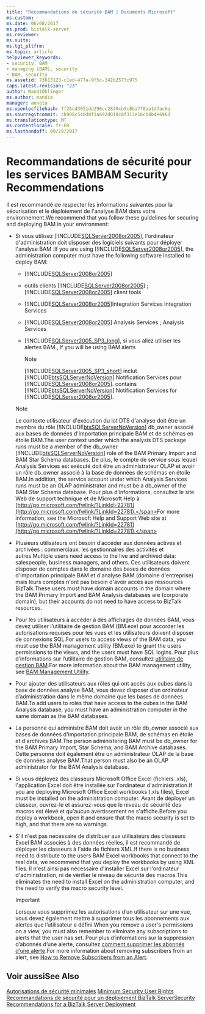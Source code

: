 ```yaml
---
title: "Recommandations de sécurité BAM | Documents Microsoft"
ms.custom: 
ms.date: 06/08/2017
ms.prod: biztalk-server
ms.reviewer: 
ms.suite: 
ms.tgt_pltfrm: 
ms.topic: article
helpviewer_keywords:
- security, BAM
- managing [BAM], security
- BAM, security
ms.assetid: 73613123-c1ed-477a-9f5c-342b2573c975
caps.latest.revision: "23"
author: MandiOhlinger
ms.author: mandia
manager: anneta
ms.openlocfilehash: 7f26cd3051dd296cc2849cb9c8ba7f8aa1d7ac6a
ms.sourcegitcommit: cb908c540d8f1a692d01dc8f313e16cb4b4e696d
ms.translationtype: MT
ms.contentlocale: fr-FR
ms.lasthandoff: 09/20/2017
---
```

# <a name="bam-security-recommendations"></a><span data-ttu-id="930f5-102">Recommandations de sécurité pour les services BAM</span><span class="sxs-lookup"><span data-stu-id="930f5-102">BAM Security Recommendations</span></span>
<span data-ttu-id="930f5-103">Il est recommandé de respecter les informations suivantes pour la sécurisation et le déploiement de l'analyse BAM dans votre environnement.</span><span class="sxs-lookup"><span data-stu-id="930f5-103">We recommend that you follow these guidelines for securing and deploying BAM in your environment:</span></span>  
  
-   <span data-ttu-id="930f5-104">Si vous utilisez [!INCLUDE[SQLServer2008or2005](../includes/sqlserver2008or2005-md.md)], l'ordinateur d'administration doit disposer des logiciels suivants pour déployer l'analyse BAM :</span><span class="sxs-lookup"><span data-stu-id="930f5-104">If you are using [!INCLUDE[SQLServer2008or2005](../includes/sqlserver2008or2005-md.md)], the administration computer must have the following software installed to deploy BAM:</span></span>  
  
    -   [!INCLUDE[SQLServer2008or2005](../includes/sqlserver2008or2005-md.md)]  
  
    -   <span data-ttu-id="930f5-105">outils clients [!INCLUDE[SQLServer2008or2005](../includes/sqlserver2008or2005-md.md)] ;</span><span class="sxs-lookup"><span data-stu-id="930f5-105">[!INCLUDE[SQLServer2008or2005](../includes/sqlserver2008or2005-md.md)] client tools</span></span>  
  
    -   [!INCLUDE[SQLServer2008or2005](../includes/sqlserver2008or2005-md.md)]<span data-ttu-id="930f5-106">Integration Services</span><span class="sxs-lookup"><span data-stu-id="930f5-106"> Integration Services</span></span>  
  
    -   [!INCLUDE[SQLServer2008or2005](../includes/sqlserver2008or2005-md.md)]<span data-ttu-id="930f5-107"> Analysis Services ;</span><span class="sxs-lookup"><span data-stu-id="930f5-107"> Analysis Services</span></span>  
  
    -   [!INCLUDE[SQLServer2005_SP3_long](../includes/sqlserver2005-sp3-long-md.md)]<span data-ttu-id="930f5-108">, si vous allez utiliser les alertes BAM.</span><span class="sxs-lookup"><span data-stu-id="930f5-108">, if you will be using BAM alerts</span></span>  
  
        > [!NOTE]
        >  [!INCLUDE[SQLServer2005_SP3_short](../includes/sqlserver2005-sp3-short-md.md)]<span data-ttu-id="930f5-109"> inclut [!INCLUDE[btsSQLServerNoVersion](../includes/btssqlservernoversion-md.md)] Notification Services pour [!INCLUDE[SQLServer2008or2005](../includes/sqlserver2008or2005-md.md)].</span><span class="sxs-lookup"><span data-stu-id="930f5-109"> contains [!INCLUDE[btsSQLServerNoVersion](../includes/btssqlservernoversion-md.md)] Notification Services for [!INCLUDE[SQLServer2008or2005](../includes/sqlserver2008or2005-md.md)].</span></span>  
  
    > [!NOTE]
    >  <span data-ttu-id="930f5-110">Le contexte utilisateur d'exécution du lot DTS d'analyse doit être un membre du rôle [!INCLUDE[btsSQLServerNoVersion](../includes/btssqlservernoversion-md.md)] db_owner associé aux bases de données d'importation principale BAM et de schémas en étoile BAM.</span><span class="sxs-lookup"><span data-stu-id="930f5-110">The user context under which the analysis DTS package runs must be a member of the db_owner [!INCLUDE[btsSQLServerNoVersion](../includes/btssqlservernoversion-md.md)] role of the BAM Primary Import and BAM Star Schema databases.</span></span> <span data-ttu-id="930f5-111">De plus, le compte de service sous lequel Analysis Services est exécuté doit être un administrateur OLAP et avoir un rôle db_owner associé à la base de données de schémas en étoile BAM.</span><span class="sxs-lookup"><span data-stu-id="930f5-111">In addition, the service account under which Analysis Services runs must be an OLAP administrator and must be a db_owner of the BAM Star Schema database.</span></span> <span data-ttu-id="930f5-112">Pour plus d’informations, consultez le site Web de support technique et de Microsoft Help à [http://go.microsoft.com/fwlink/?LinkId=22781](http://go.microsoft.com/fwlink/?LinkId=22781).</span><span class="sxs-lookup"><span data-stu-id="930f5-112">For more information, see the Microsoft Help and Support Web site at [http://go.microsoft.com/fwlink/?LinkId=22781](http://go.microsoft.com/fwlink/?LinkId=22781).</span></span>  
  
-   <span data-ttu-id="930f5-113">Plusieurs utilisateurs ont besoin d’accéder aux données actives et archivées : commerciaux, les gestionnaires des activités et autres.</span><span class="sxs-lookup"><span data-stu-id="930f5-113">Multiple users need access to the live and archived data: salespeople, business managers, and others.</span></span> <span data-ttu-id="930f5-114">Ces utilisateurs doivent disposer de comptes dans le domaine des bases de données d'importation principale BAM et d'analyse BAM (domaine d'entreprise) mais leurs comptes n'ont pas besoin d'avoir accès aux ressources BizTalk.</span><span class="sxs-lookup"><span data-stu-id="930f5-114">These users must have domain accounts in the domain where the BAM Primary Import and BAM Analysis databases are (corporate domain), but their accounts do not need to have access to BizTalk resources.</span></span>  
  
-   <span data-ttu-id="930f5-115">Pour les utilisateurs à accéder à des affichages de données BAM, vous devez utiliser l’utilitaire de gestion BAM (BM.exe) pour accorder les autorisations requises pour les vues et les utilisateurs doivent disposer de connexions SQL.</span><span class="sxs-lookup"><span data-stu-id="930f5-115">For users to access views of the BAM data, you must use the BAM management utility (BM.exe) to grant the users permissions to the views, and the users must have SQL logins.</span></span> <span data-ttu-id="930f5-116">Pour plus d’informations sur l’utilitaire de gestion BAM, consultez [utilitaire de gestion BAM](../core/bam-management-utility.md).</span><span class="sxs-lookup"><span data-stu-id="930f5-116">For more information about the BAM management utility, see [BAM Management Utility](../core/bam-management-utility.md).</span></span>  
  
-   <span data-ttu-id="930f5-117">Pour ajouter des utilisateurs aux rôles qui ont accès aux cubes dans la base de données analyse BAM, vous devez disposer d’un ordinateur d’administration dans le même domaine que les bases de données BAM.</span><span class="sxs-lookup"><span data-stu-id="930f5-117">To add users to roles that have access to the cubes in the BAM Analysis database, you must have an administration computer in the same domain as the BAM databases.</span></span>  
  
-   <span data-ttu-id="930f5-118">La personne qui administre BAM doit avoir un rôle db_owner associé aux bases de données d'importation principale BAM, de schémas en étoile et d'archives BAM.</span><span class="sxs-lookup"><span data-stu-id="930f5-118">The person administering BAM must be db_owner for the BAM Primary Import, Star Schema, and BAM Archive databases.</span></span> <span data-ttu-id="930f5-119">Cette personne doit également être un administrateur OLAP de la base de données analyse BAM.</span><span class="sxs-lookup"><span data-stu-id="930f5-119">That person must also be an OLAP administrator for the BAM Analysis database.</span></span>  
  
-   <span data-ttu-id="930f5-120">Si vous déployez des classeurs Microsoft Office Excel (fichiers .xls), l'application Excel doit être installée sur l'ordinateur d'administration.</span><span class="sxs-lookup"><span data-stu-id="930f5-120">If you are deploying Microsoft Office Excel workbooks (.xls files), Excel must be installed on the administration computer.</span></span> <span data-ttu-id="930f5-121">Avant de déployer un classeur, ouvrez-le et assurez-vous que le niveau de sécurité des macros est élevé et qu'aucun avertissement ne s'affiche.</span><span class="sxs-lookup"><span data-stu-id="930f5-121">Before you deploy a workbook, open it and ensure that the macro security is set to high, and that there are no warnings.</span></span>  
  
-   <span data-ttu-id="930f5-122">S'il n'est pas nécessaire de distribuer aux utilisateurs des classeurs Excel BAM associés à des données réelles, il est recommandé de déployer les classeurs à l'aide de fichiers XML.</span><span class="sxs-lookup"><span data-stu-id="930f5-122">If there is no business need to distribute to the users BAM Excel workbooks that connect to the real data, we recommend that you deploy the workbooks by using XML files.</span></span> <span data-ttu-id="930f5-123">Il n'est ainsi pas nécessaire d'installer Excel sur l'ordinateur d'administration, ni de vérifier le niveau de sécurité des macros.</span><span class="sxs-lookup"><span data-stu-id="930f5-123">This eliminates the need to install Excel on the administration computer, and the need to verify the macro security level.</span></span>  
  
    > [!IMPORTANT]
    >  <span data-ttu-id="930f5-124">Lorsque vous supprimez les autorisations d’un utilisateur sur une vue, vous devez également mettre à supprimer tous les abonnements aux alertes que l’utilisateur a défini.</span><span class="sxs-lookup"><span data-stu-id="930f5-124">When you remove a user's permissions on a view, you must also remember to eliminate any subscriptions to alerts that the user has set.</span></span> <span data-ttu-id="930f5-125">Pour plus d’informations sur la suppression d’abonnés d’une alerte, consultez [comment supprimer les abonnés d’une alerte](../core/how-to-remove-subscribers-from-an-alert.md).</span><span class="sxs-lookup"><span data-stu-id="930f5-125">For more information about removing subscribers from an alert, see [How to Remove Subscribers from an Alert](../core/how-to-remove-subscribers-from-an-alert.md).</span></span>  
  
## <a name="see-also"></a><span data-ttu-id="930f5-126">Voir aussi</span><span class="sxs-lookup"><span data-stu-id="930f5-126">See Also</span></span>  
 <span data-ttu-id="930f5-127">[Autorisations de sécurité minimales](../core/minimum-security-user-rights.md) </span><span class="sxs-lookup"><span data-stu-id="930f5-127">[Minimum Security User Rights](../core/minimum-security-user-rights.md) </span></span>  
 [<span data-ttu-id="930f5-128">Recommandations de sécurité pour un déploiement BizTalk Server</span><span class="sxs-lookup"><span data-stu-id="930f5-128">Security Recommendations for a BizTalk Server Deployment</span></span>](../core/security-recommendations-for-a-biztalk-server-deployment.md)